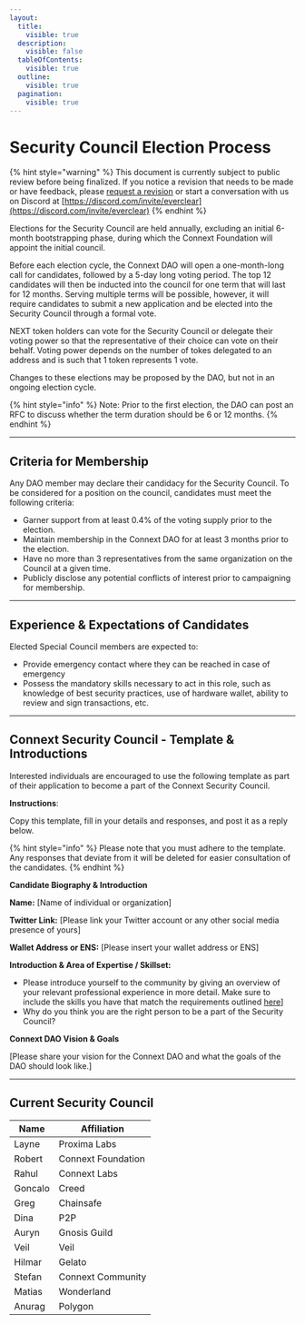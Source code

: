 ```yaml
---
layout:
  title:
    visible: true
  description:
    visible: false
  tableOfContents:
    visible: true
  outline:
    visible: true
  pagination:
    visible: true
---
```


# Security Council Election Process

{% hint style="warning" %}
This document is currently subject to public review before being finalized. If you notice a revision that needs to be made or have feedback, please [request a revision](https://github.com/connext/gitbook-docs/issues/new) or start a conversation with us on Discord at [https://discord.com/invite/everclear](https://discord.com/invite/everclear)
{% endhint %}

Elections for the Security Council are held annually, excluding an initial 6-month bootstrapping phase, during which the Connext Foundation will appoint the initial council.

Before each election cycle, the Connext DAO will open a one-month-long call for candidates, followed by a 5-day long voting period. The top 12 candidates will then be inducted into the council for one term that will last for 12 months. Serving multiple terms will be possible, however, it will require candidates to submit a new application and be elected into the Security Council through a formal vote.

NEXT token holders can vote for the Security Council or delegate their voting power so that the representative of their choice can vote on their behalf. Voting power depends on the number of tokes delegated to an address and is such that 1 token represents 1 vote.

Changes to these elections may be proposed by the DAO, but not in an ongoing election cycle.

{% hint style="info" %}
Note: Prior to the first election, the DAO can post an RFC to discuss whether the term duration should be 6 or 12 months.
{% endhint %}

***

## Criteria for Membership

Any DAO member may declare their candidacy for the Security Council. To be considered for a position on the council, candidates must meet the following criteria:

* Garner support from at least 0.4% of the voting supply prior to the election.
* Maintain membership in the Connext DAO for at least 3 months prior to the election.
* Have no more than 3 representatives from the same organization on the Council at a given time.
* Publicly disclose any potential conflicts of interest prior to campaigning for membership.

***

## Experience & Expectations of Candidates

Elected Special Council members are expected to:

* Provide emergency contact where they can be reached in case of emergency
* Possess the mandatory skills necessary to act in this role, such as knowledge of best security practices, use of hardware wallet, ability to review and sign transactions, etc.

***

## Connext Security Council - Template & Introductions

Interested individuals are encouraged to use the following template as part of their application to become a part of the Connext Security Council.

**Instructions**:

Copy this template, fill in your details and responses, and post it as a reply below.

{% hint style="info" %}
Please note that you must adhere to the template. Any responses that deviate from it will be deleted for easier consultation of the candidates.
{% endhint %}

**Candidate Biography & Introduction**

**Name:** \[Name of individual or organization]

**Twitter Link:** \[Please link your Twitter account or any other social media presence of yours]

**Wallet Address or ENS:** \[Please insert your wallet address or ENS]

**Introduction & Area of Expertise / Skillset:**

* Please introduce yourself to the community by giving an overview of your relevant professional experience in more detail. Make sure to include the skills you have that match the requirements outlined [here](https://www.notion.so/Connext-DAO-Governance-Process-315c0c62c32a477ea554070682044dbe?pvs=21)]
* Why do you think you are the right person to be a part of the Security Council?

**Connext DAO Vision & Goals**

\[Please share your vision for the Connext DAO and what the goals of the DAO should look like.]

***

## Current Security Council

| Name    | Affiliation        |
| ------- | ------------------ |
| Layne   | Proxima Labs       |
| Robert  | Connext Foundation |
| Rahul   | Connext Labs       |
| Goncalo | Creed              |
| Greg    | Chainsafe          |
| Dina    | P2P                |
| Auryn   | Gnosis Guild       |
| Veil    | Veil               |
| Hilmar  | Gelato             |
| Stefan  | Connext Community  |
| Matias  | Wonderland         |
| Anurag  | Polygon            |
